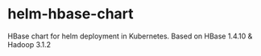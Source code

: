 # helm-hbase-chart
HBase chart for helm deployment in Kubernetes. Based on HBase 1.4.10 &amp; Hadoop 3.1.2
